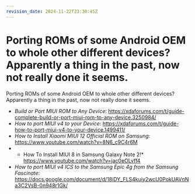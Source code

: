 ```yaml
---
revision_date: 2024-11-22T23:30:45Z
---
```

# Porting ROMs of some Android OEM to whole other different devices? Apparently a thing in the past, now not really done it seems.
Porting ROMs of some Android OEM to whole other different devices? Apparently a thing in the past, now not really done it seems.
* *Build or Port MIUI ROM to Any Device*: https://xdaforums.com/t/guide-complete-build-or-port-miui-rom-to-any-device.3250984/
* *How to port MIUI v4 to your Device*: https://xdaforums.com/t/guide-how-to-port-miui-v4-to-your-device.1499411/
* *How to Install Xiaomi MIUI 12 Official ROM on Samsung*: https://www.youtube.com/watch?v=8N6_c9C4r6M
* * How To Install MIUI 8 in Samsung Galaxy Note 2!* https://www.youtube.com/watch?v=jac0eOLvff4
* *How to port MIUI v4 ICS to the Samsung Epic 4g from the Samsung Fascinate*: https://docs.google.com/document/d/18iDY_FLS4kuiy2wcU0PokUAVnNa3C2VsB-0n948r1Gk/